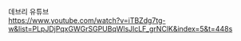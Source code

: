 데브리 유튜브  
https://www.youtube.com/watch?v=iTBZdg7tg-w&list=PLpJDjPqxGWGrSGPUBqWlsJlcLF_grNClK&index=5&t=448s
